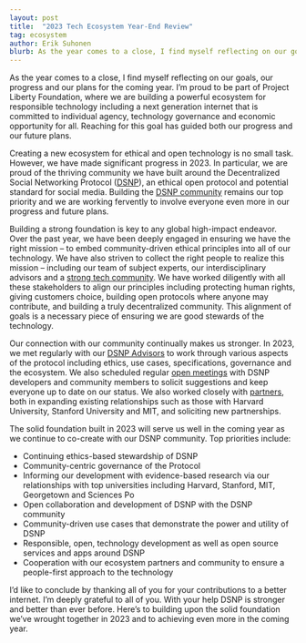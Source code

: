```yaml
---
layout: post
title:  "2023 Tech Ecosystem Year-End Review"
tag: ecosystem
author: Erik Suhonen
blurb: As the year comes to a close, I find myself reflecting on our goals, our progress and our plans for the coming year. I’m proud to be part of Project Liberty Foundation, where we are building a powerful ecosystem for responsible technology including a next generation internet that is committed to individual agency, technology governance and economic opportunity for all. Reaching for this goal has guided both our progress and our future plans.
--- 
```


As the year comes to a close, I find myself reflecting on our goals, our progress and our plans for the coming year. I’m proud to be part of Project Liberty Foundation, where we are building a powerful ecosystem for responsible technology including a next generation internet that is committed to individual agency, technology governance and economic opportunity for all. Reaching for this goal has guided both our progress and our future plans.

Creating a new ecosystem for ethical and open technology is no small task. However, we have made significant progress in 2023. In particular, we are proud of the thriving community we have built around the Decentralized Social Networking Protocol ([DSNP](https://dsnp.org)), an ethical open protocol and potential standard for social media. Building the [DSNP community](https://forums.projectliberty.io/c/dsnp-spec-meetings/9) remains our top priority and we are working fervently to involve everyone even more in our progress and future plans.

Building a strong foundation is key to any global high-impact endeavor. Over the past year, we have been deeply engaged in ensuring we have the right mission – to embed community-driven ethical principles into all of our technology. We have also striven to collect the right people to realize this mission – including our team of subject experts, our interdisciplinary advisors and a [strong tech community](https://forums.projectliberty.io/t/welcome-to-discourse/7). We have worked diligently with all these stakeholders to align our principles including protecting human rights, giving customers choice, building open protocols where anyone may contribute, and building a truly decentralized community. This alignment of goals is a necessary piece of ensuring we are good stewards of the technology.

Our connection with our community continually makes us stronger. In 2023, we met regularly with our [DSNP Advisors](https://dsnp.org/advisors.html) to work through various aspects of the protocol including ethics, use cases, specifications, governance and the ecosystem. We also scheduled regular [open meetings](https://vimeo.com/showcase/public-dsnp-spec-meeting) with DSNP developers and community members to solicit suggestions and keep everyone up to date on our status. We also worked closely with [partners](https://www.projectliberty.io/alliance), both in expanding existing relationships such as those with Harvard University, Stanford University and MIT, and soliciting new partnerships.

The solid foundation built in 2023 will serve us well in the coming year as we continue to co-create with our DSNP community. Top priorities include:

- Continuing ethics-based stewardship of DSNP
- Community-centric governance of the Protocol
- Informing our development with evidence-based research via our relationships with top universities including Harvard, Stanford, MIT, Georgetown and Sciences Po
- Open collaboration and development of DSNP with the DSNP community
- Community-driven use cases that demonstrate the power and utility of DSNP
- Responsible, open, technology development as well as open source services and apps around DSNP
- Cooperation with our ecosystem partners and community to ensure a people-first approach to the technology

I’d like to conclude by thanking all of you for your contributions to a better internet. I’m deeply grateful to all of you. With your help DSNP is stronger and better than ever before. Here’s to building upon the solid foundation we’ve wrought together in 2023 and to achieving even more in the coming year.
